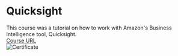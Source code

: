 # Quicksight
This course was a tutorial on how to work with Amazon's Business Intelligence tool, Quicksight.  
[Course URL](https://valid.udemy.com/course/amazon-aws-quicksight-getting-started/)  
![Certificate](images/aws-quicksight-bi.jpg)
